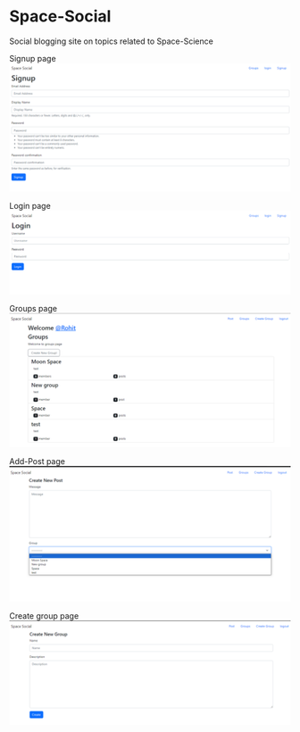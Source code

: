 # Space-Social

Social blogging site on topics related to Space-Science

Signup page
![signup](signup.png)

Login page
![login](login.png)

Groups page
![Groups page](Groups.png)

Add-Post page
![Add-Post](add-post.png)

Create group page
![Create group](create-group.png)